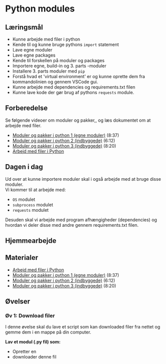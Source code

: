# Python modules

## Læringsmål

* Kunne arbejde med filer i python
* Kende til og kunne bruge pythons ```import``` statement 
* Lave egne moduler
* Lave egne packages
* Kende til forskellen på moduler og packages
* Importere egne, build-in og 3. parts -moduler
* Installere 3. parts moduler med ```pip```
* Forstå hvad et 'virtual environment' er og kunne oprette dem fra kommandolinien og gennem VSCode gui.
* Kunne arbejde med dependencies og requirements.txt filen
* Kunne lave kode der gør brug af pythons ```requests``` module.

## Forberedelse
Se følgende videoer om moduler og pakker,, og læs dokumentet om at arbejde med filer.    

* [Moduler og pakker i python 1 (egne moduler)](https://youtu.be/miGblWWfsvY) (8:37)
* [Moduler og pakker i python 2 (indbyggede)](https://youtu.be/sEvWF1YLxXs) (6:12)
* [Moduler og pakker i python 3 (indbyggede)](https://youtu.be/wbEWDsj3vIg) (8:20)
* [Arbejd med filer i Python](materialer/filer.html)

## Dagen i dag
Ud over at kunne importere moduler skal i også arbejde med at bruge disse moduler.     
Vi kommer til at arbejde med: 
* ```OS``` modulet
* ```subprocess``` modulet
* ```requests``` modulet

Desuden skal vi arbejde med program afhængigheder (dependencies) og hvordan vi deler disse med andre gennem requirements.txt filen.

## Hjemmearbejde

## Materialer
* [Arbejd med filer i Python](materialer/filer.html)
* [Moduler og pakker i python 1 (egne moduler)](https://youtu.be/miGblWWfsvY) (8:37)
* [Moduler og pakker i python 2 (indbyggede)](https://youtu.be/sEvWF1YLxXs) (6:12)
* [Moduler og pakker i python 3 (indbyggede)](https://youtu.be/wbEWDsj3vIg) (8:20)


## Øvelser

### Øv 1: Download filer
I denne øvelse skal du lave et script som kan downloaded filer fra nettet og gemme dem i en mappe på din computer.

**Lav et modul (.py fil) som:**     
* Opretter en 
* downloader denne fil
